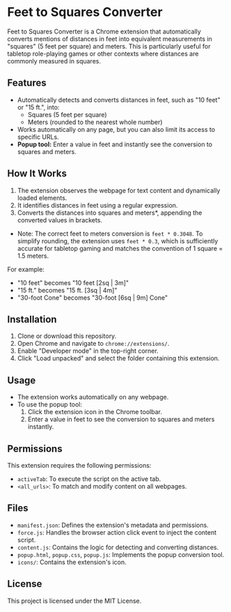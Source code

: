 # Feet to Squares Converter

Feet to Squares Converter is a Chrome extension that automatically converts mentions of distances in feet into equivalent measurements in "squares" (5 feet per square) and meters. This is particularly useful for tabletop role-playing games or other contexts where distances are commonly measured in squares.

## Features

- Automatically detects and converts distances in feet, such as "10 feet" or "15 ft.", into:
  - Squares (5 feet per square)
  - Meters (rounded to the nearest whole number)
- Works automatically on any page, but you can also limit its access to specific URLs.
- **Popup tool:** Enter a value in feet and instantly see the conversion to squares and meters.

## How It Works

1. The extension observes the webpage for text content and dynamically loaded elements.
2. It identifies distances in feet using a regular expression.
3. Converts the distances into squares and meters\*, appending the converted values in brackets.

- Note: The correct feet to meters conversion is `feet * 0.3048`. To simplify rounding, the extension uses `feet * 0.3`, which is sufficiently accurate for tabletop gaming and matches the convention of 1 square = 1.5 meters.

For example:

- "10 feet" becomes "10 feet [2sq | 3m]"
- "15 ft." becomes "15 ft. [3sq | 4m]"
- "30-foot Cone" becomes "30-foot [6sq | 9m] Cone"

## Installation

1. Clone or download this repository.
2. Open Chrome and navigate to `chrome://extensions/`.
3. Enable "Developer mode" in the top-right corner.
4. Click "Load unpacked" and select the folder containing this extension.

## Usage

- The extension works automatically on any webpage.
- To use the popup tool:
  1. Click the extension icon in the Chrome toolbar.
  2. Enter a value in feet to see the conversion to squares and meters instantly.

## Permissions

This extension requires the following permissions:

- `activeTab`: To execute the script on the active tab.
- `<all_urls>`: To match and modify content on all webpages.

## Files

- `manifest.json`: Defines the extension's metadata and permissions.
- `force.js`: Handles the browser action click event to inject the content script.
- `content.js`: Contains the logic for detecting and converting distances.
- `popup.html`, `popup.css`, `popup.js`: Implements the popup conversion tool.
- `icons/`: Contains the extension's icon.

## License

This project is licensed under the MIT License.
